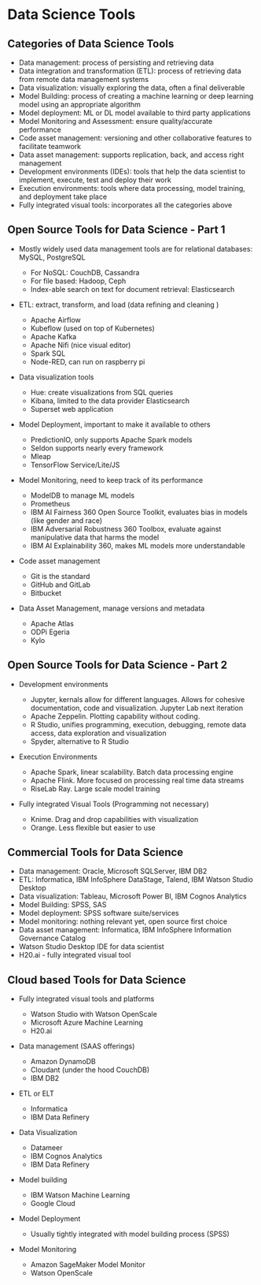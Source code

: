 # Data Science Tools
## Categories of Data Science Tools
- Data management: process of persisting and retrieving data
- Data integration and transformation (ETL): process of retrieving data from remote data management systems
- Data visualization: visually exploring the data, often a final deliverable
- Model Building: process of creating a machine learning or deep learning model using an appropriate algorithm
- Model deployment: ML or DL model available to third party applications
- Model Monitoring and Assessment: ensure quality/accurate performance
- Code asset management: versioning and other collaborative features to facilitate teamwork
- Data asset management: supports replication, back, and access right management
- Development environments (IDEs): tools that help the data scientist to implement, execute, test and deploy their work
- Execution environments: tools where data processing, model training, and deployment take place
- Fully integrated visual tools: incorporates all the categories above

## Open Source Tools for Data Science - Part 1
- Mostly widely used data management tools are for relational databases: MySQL, PostgreSQL
    - For NoSQL: CouchDB, Cassandra
    - For file based: Hadoop, Ceph
    - Index-able search on text for document retrieval: Elasticsearch
    
- ETL: extract, transform, and load (data refining and cleaning )
    - Apache Airflow
    - Kubeflow (used on top of Kubernetes)
    - Apache Kafka
    - Apache Nifi (nice visual editor)
    - Spark SQL
    - Node-RED, can run on raspberry pi
    
- Data visualization tools
    - Hue: create visualizations from SQL queries
    - Kibana, limited to the data provider Elasticsearch
    - Superset web application
    
- Model Deployment, important to make it available to others
    - PredictionIO, only supports Apache Spark models
    - Seldon supports nearly every framework
    - Mleap
    - TensorFlow Service/Lite/JS
    
- Model Monitoring, need to keep track of its performance
    - ModelDB to manage ML models
    - Prometheus
    - IBM AI Fairness 360 Open Source Toolkit, evaluates bias in models (like gender and race)
    - IBM Adversarial Robustness 360 Toolbox, evaluate against manipulative data that harms the model
    - IBM AI Explainability 360, makes ML models more understandable 
    
- Code asset management
    - Git is the standard
    - GitHub and GitLab
    - Bitbucket
    
- Data Asset Management, manage versions and metadata
    - Apache Atlas
    - ODPi Egeria
    - Kylo
    
## Open Source Tools for Data Science - Part 2
- Development environments
    - Jupyter, kernals allow for different languages. Allows for cohesive documentation, code and visualization. Jupyter Lab next iteration
    - Apache Zeppelin. Plotting capability without coding.
    - R Studio, unifies programming, execution, debugging, remote data access, data exploration and visualization
    - Spyder, alternative to R Studio
    
- Execution Environments
    - Apache Spark, linear scalability. Batch data processing engine
    - Apache Flink. More focused on processing real time data streams
    - RiseLab Ray. Large scale model training
    
- Fully integrated Visual Tools (Programming not necessary)
    - Knime. Drag and drop capabilities with visualization
    - Orange. Less flexible but easier to use
    
## Commercial Tools for Data Science
- Data management: Oracle, Microsoft SQLServer, IBM DB2
- ETL: Informatica, IBM InfoSphere DataStage, Talend, IBM Watson Studio Desktop
- Data visualization: Tableau, Microsoft Power BI, IBM Cognos Analytics
- Model Building: SPSS, SAS
- Model deployment: SPSS software suite/services
- Model monitoring: nothing relevant yet, open source first choice
- Data asset management: Informatica, IBM InfoSphere Information Governance Catalog
- Watson Studio Desktop IDE for data scientist
- H20.ai - fully integrated visual tool

## Cloud based Tools for Data Science
- Fully integrated visual tools and platforms
    - Watson Studio with Watson OpenScale
    - Microsoft Azure Machine Learning
    - H20.ai
    
- Data management (SAAS offerings)
    - Amazon DynamoDB
    - Cloudant (under the hood CouchDB)
    - IBM DB2
    
- ETL or ELT
    - Informatica
    - IBM Data Refinery
    
- Data Visualization
    - Datameer
    - IBM Cognos Analytics
    - IBM Data Refinery
    
- Model building
    - IBM Watson Machine Learning
    - Google Cloud
    
- Model Deployment
    - Usually tightly integrated with model building process (SPSS)
    
- Model Monitoring
    - Amazon SageMaker Model Monitor
    - Watson OpenScale
    
## 















